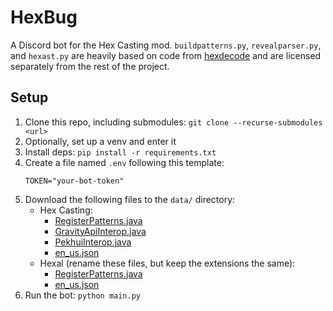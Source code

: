 # HexBug
A Discord bot for the Hex Casting mod. `buildpatterns.py`, `revealparser.py`, and `hexast.py` are heavily based on code from [hexdecode](https://github.com/gchpaco/hexdecode) and are licensed separately from the rest of the project.

## Setup
1. Clone this repo, including submodules: `git clone --recurse-submodules <url>`
2. Optionally, set up a venv and enter it
3. Install deps: `pip install -r requirements.txt`
4. Create a file named `.env` following this template:
    ```env
    TOKEN="your-bot-token"
    ```
5. Download the following files to the `data/` directory:
    * Hex Casting:
        * [RegisterPatterns.java](https://github.com/gamma-delta/HexMod/blob/main/Common/src/main/java/at/petrak/hexcasting/common/casting/RegisterPatterns.java)
        * [GravityApiInterop.java](https://github.com/gamma-delta/HexMod/blob/main/Fabric/src/main/java/at/petrak/hexcasting/fabric/interop/gravity/GravityApiInterop.java)
        * [PekhuiInterop.java](https://github.com/gamma-delta/HexMod/blob/main/Common/src/main/java/at/petrak/hexcasting/interop/pehkui/PehkuiInterop.java)
        * [en_us.json](https://github.com/gamma-delta/HexMod/blob/main/Common/src/main/resources/assets/hexcasting/lang/en_us.json)
    * Hexal (rename these files, but keep the extensions the same):
        * [RegisterPatterns.java](https://github.com/Talia-12/Hexal/blob/main/Common/src/main/java/ram/talia/hexal/common/casting/RegisterPatterns.java)
        * [en_us.json](https://github.com/Talia-12/Hexal/blob/main/Common/src/main/resources/assets/hexal/lang/en_us.json)
6. Run the bot: `python main.py`
